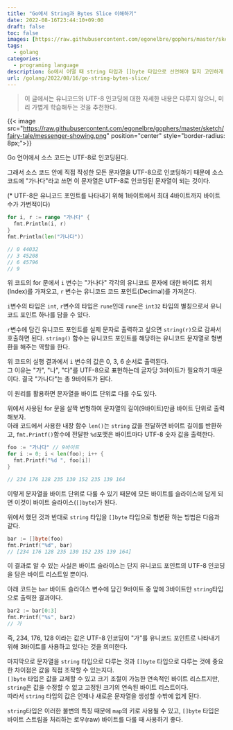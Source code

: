 ```yaml
---
title: "Go에서 String과 Bytes Slice 이해하기"
date: 2022-08-16T23:44:10+09:00
draft: false
toc: false
images: [https://raw.githubusercontent.com/egonelbre/gophers/master/sketch/fairy-tale/messenger-showing.png]
tags:
  - golang
categories:
  - programing language
description: Go에서 어떨 때 string 타입과 []byte 타입으로 선언해야 할지 고민하게 되면서 공부한 내용입니다. 이 글에서는 유니코드와 UTF-8 인코딩에 대한 기초적인 내용은 다루지 않으니 따로 학습하는 것을 추천합니다. 
url: /golang/2022/08/16/go-string-bytes-slice/
---
```


> 이 글에서는 유니코드와 UTF-8 인코딩에 대한 자세한 내용은 다루지 않으니, 미리 가볍게 학습해두는 것을 추천한다.

{{< image src="https://raw.githubusercontent.com/egonelbre/gophers/master/sketch/fairy-tale/messenger-showing.png" position="center" style="border-radius: 8px;">}}

Go 언어에서 소스 코드는 UTF-8로 인코딩된다. 

그래서 소스 코드 안에 직접 작성한 모든 문자열을 UTF-8으로 인코딩하기 때문에 소스 코드에 "가나다"라고 쓰면 이 문자열은 UTF-8로 인코딩된 문자열이 되는 것이다.

(* UTF-8은 유니코드 포인트를 나타내기 위해 1바이트에서 최대 4바이트까지 바이트 수가 가변적이다)

```go
for i, r := range "가나다" {
  fmt.Println(i, r)
}
fmt.Println(len("가나다"))

// 0 44032
// 3 45208
// 6 45796
// 9
```

위 코드의 for 문에서 `i` 변수는 "가나다" 각각의 유니코드 문자에 대한 바이트 위치(Index)를 가져오고, `r` 변수는 유니코드 코드 포인트(Decimal)를 가져온다.

`i`변수의 타입은  `int`, `r`변수의 타입은 `rune`인데 `rune`은 `int32` 타입의 별칭으로서 유니코드 포인트 하나를 담을 수 있다.

`r`변수에 담긴 유니코드 포인트를 실제 문자로 출력하고 싶으면 `string(r)`으로 감싸서 호출하면 된다. `string()` 함수는 유니코드 포인트를 해당하는 유니코드 문자열로 형변환을 해주는 역할을 한다.

위 코드의 실행 결과에서 `i` 변수의 값은 0, 3, 6 순서로 출력된다.  
그 이유는 "가", "나", "다"를 UTF-8으로 표현하는데 글자당 3바이트가 필요하기 때문이다. 
결국 "가나다"는 총 9바이트가 된다.

이 원리를 활용하면 문자열을 바이트 단위로 다룰 수도 있다. 

위에서 사용된 for 문을 살짝 변형하여 문자열의 길이(9바이트)만큼 바이트 단위로 출력해보자.  
아래 코드에서 사용한 내장 함수 `len()`는 `string` 값을 전달하면 바이트 길이를 반환하고, `fmt.Printf()`함수에 전달한 `%d`포맷은 바이트마다 UTF-8 숫자 값을 출력한다.

```go
foo := "가나다" // 9바이트
for i := 0; i < len(foo); i++ {
  fmt.Printf("%d ", foo[i])
}

// 234 176 128 235 130 152 235 139 164
```

이렇게 문자열을 바이트 단위로 다룰 수 있기 때문에 모든 바이트를 슬라이스에 담게 되면 이것이 바이트 슬라이스(`[]byte`)가 된다.

위에서 했던 것과 반대로 `string` 타입을 `[]byte` 타입으로 형변환 하는 방법은 다음과 같다.

```go
bar := []byte(foo)
fmt.Printf("%d", bar)
// [234 176 128 235 130 152 235 139 164]

```

이 결과로 알 수 있는 사실은 바이트 슬라이스는 단지 유니코드 포인트의 UTF-8 인코딩을 담은 바이트 리스트일 뿐이다.

아래 코드는 `bar` 바이트 슬라이스 변수에 담긴 9바이트 중 앞에 3바이트만 `string`타입으로 출력한 결과이다.

```go
bar2 := bar[0:3]
fmt.Printf("%s", bar2)
// 가
```

즉, 234, 176, 128 이라는 값은 UTF-8 인코딩이 "가"를 유니코드 포인트로 나타내기 위해 3바이트를 사용하고 있다는 것을 의미한다.

마지막으로 문자열을 `string` 타입으로 다루는 것과 `[]byte` 타입으로 다루는 것에 중요한 차이점은 값을 직접 조작할 수 있는지다.  
`[]byte` 타입은 값을 교체할 수 있고 크기 조절이 가능한 연속적인 바이트 리스트지만, `string`은 값을 수정할 수 없고 고정된 크기의 연속된 바이트 리스트이다.  
따라서 `string` 타입의 값은 언제나 새로운 문자열을 생성할 수밖에 없게 된다.

`string`타입은 이러한 불변의 특징 때문에  `map`의 키로 사용될 수 있고, `[]byte` 타입은 바이트 스트림을 처리하는 로우(raw) 바이트를 다룰 때 사용하기 좋다.
